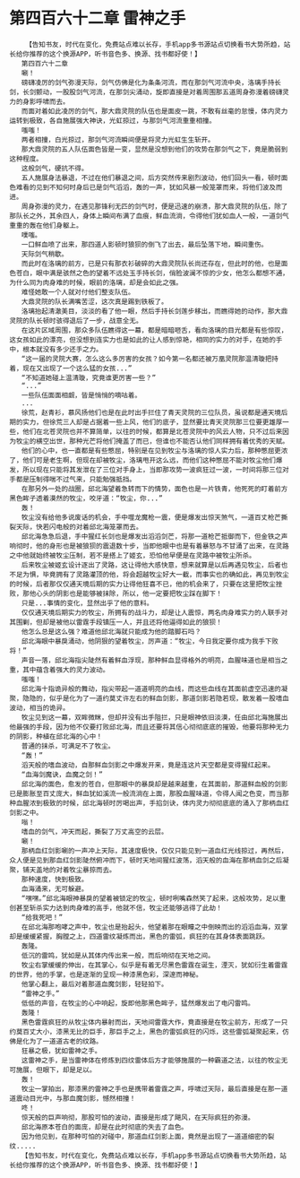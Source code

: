 # 第四百六十二章 雷神之手
        【告知书友，时代在变化，免费站点难以长存，手机app多书源站点切换看书大势所趋，站长给你推荐的这个换源APP，听书音色多、换源、找书都好使！】
       第四百六十二章
       唰！
       磅礴凌厉的剑气弥漫天际，剑气仿佛是化为条条河流，而在那剑气河流中央，洛璃手持长剑，长剑颤动，一股股剑气河流，在那剑尖涌动，旋即直接是对着周围那五道周身弥漫着磅礴灵力的身影呼啸而去。
       而面对着如此凌厉的剑气，那大鼎灵院的队伍也是面皮一跳，不敢有丝毫的怠慢，体内灵力运转到极致，各自施展强大神诀，光虹掠过，与那剑气河流重重相撞。
       嗤嗤！
       两者相撞，白光掠过，那剑气河流瞬间便是将灵力光虹生生斩开。
       那大鼎灵院的五人队伍面色皆是一变，显然是没想到他们的攻势在那剑气之下，竟是脆弱到这种程度。
       这般剑气，硬抗不得。
       五人施展身法暴退，不过在他们暴退之间，后方突然传来剧烈波动，他们回头一看，顿时面色难看的见到不知何时身后已是剑气滔滔，轰的一声，犹如风暴一般笼罩而来，将他们波及而进。
       周身弥漫的灵力，在遇见那锋利无匹的剑气时，便是迅速的崩溃，那大鼎灵院的队伍，除了那队长之外，其余四人，身体上瞬间布满了血痕，鲜血流淌，令得他们犹如血人一般，一道剑气重重的轰在他们身躯上。
       噗嗤。
       一口鲜血喷了出来，那四道人影顿时狼狈的倒飞了出去，最后坠落下地，瞬间重伤。
       天际剑气稍歇。
       而此时在洛璃的前方，已是只有那衣衫破碎的大鼎灵院队长尚还存在，但此时的他，也是面色苍白，眼中满是骇然之色的望着不远处玉手持长剑，俏脸波澜不惊的少女，他怎么都想不通，为什么同为肉身难的时候，眼前的洛璃，却是会如此之强。
       难怪她敢一个人就对付他们整支队伍。
       大鼎灵院的队长满嘴苦涩，这次真是踢到铁板了。
       洛璃抬起清澈美目，淡淡的看了他一眼，然后手持长剑莲步移出，而瞧得她的动作，那大鼎灵院的队长顿时骇得退后了一步，战意全无。
       在这片区域周围，那众多队伍瞧得这一幕，都是暗暗咂舌，看向洛璃的目光都是有些惊叹，这女孩如此的漂亮，但没想到连实力也是如此的让人感到惊艳，相同的实力的对手，在她的手中，根本就没有多少还手之力。
       “这一届的灵院大赛，怎么这么多厉害的女孩？如今第一名都还被万凰灵院那温清璇把持着，现在又出现了一个这么猛的女孩...”
       “不知道她碰上温清璇，究竟谁更厉害一些？”
       “...”
       一些队伍面面相觑，皆是悄悄的嘀咕着。
       ...
       徐荒，赵青衫，慕风扬他们也是在此时出手拦住了青天灵院的三位队员，虽说都是通天境后期的实力，但徐荒三人却是占据着一些上风，他们的底子，显然要比青天灵院那三位要更雄厚一些，他们在北苍灵院也并不算简单，以往的时候，都算是北苍灵院中的风云人物，只不过后来因为牧尘的横空出世，那种光芒将他们掩盖了而已，但谁也不能否认他们同样拥有着优秀的天赋。
       他们的心中，也一直都是有些憋屈，特别是在见到牧尘与洛璃的惊人实力后，那种憋屈更浓了，他们可是老生啊，但现在却被牧尘，洛璃甩开这么远，而他们这种憋屈不能对牧尘他们爆发，所以现在只能将其发泄在了三位对手身上，当即那攻势一波疯狂过一波，一时间将那三位对手都是压制得喘不过气来，只能勉强抵挡。
       在那另外一处的战圈，邱北海望着急转而下的情势，面色也是一片铁青，他死死的盯着前方黑色眸子透着漠然的牧尘，咬牙道：“牧尘，你...”
       轰！
       牧尘没有给他多说废话的机会，手中噬龙魔枪一震，便是爆发出惊天煞气，一道百丈枪芒撕裂天际，快若闪电般的对着邱北海笼罩而去。
       邱北海急急后退，手中猩红长剑也是爆发出滔滔剑芒，将那一道枪芒抵御而下，但金铁之声响彻时，他的身形也是被狼狈的震退数十步，当即他眼中也是有着暴怒与不甘涌了出来，在灵路之中他就始终被牧尘压制，若不是搭上了姬玄，恐怕他早便是在灵路中被牧尘所杀。
       后来牧尘被姬玄设计逐出了灵路，这让得他大感快意，想来就算是以后再遇见牧尘，后者也不足为惧，毕竟拥有了灵路灌顶的他，将会超越牧尘好大一截，而事实也的确如此，再见到牧尘的时候，后者那仅仅通天境后期的实力让得他狂喜不已，他的机会来了，只要在这里把牧尘挫败，那他心头的阴影也是能够被抹除，所以，他一定要把牧尘踩在脚下！
       只是...事情的变化，显然出乎了他的意料。
       仅仅通天境后期实力的牧尘，所拥有的战斗力，却是让人震惊，两名肉身难实力的人联手对其围剿，但却是被他以雷霆手段镇压一人，并且还将他逼得如此的狼狈！
       他怎么总是这么强？难道他邱北海就只能成为他的踏脚石吗？
       邱北海眼中暴戾涌动，他阴狠的望着牧尘，厉声道：“牧尘，今日我定要你成为我手下败将！”
       声音一落，邱北海指尖陡然有着鲜血浮现，那种鲜血显得格外的明亮，血腥味道也是相当之重，其中蕴含着强大的灵力波动。
       嗤嗤！
       邱北海十指诡异般的舞动，指尖带起一道道明亮的血线，而这些血线在其面前虚空迅速的凝聚，隐隐的，似乎是化为了一道约莫丈许左右的鲜血剑影，那道剑影若隐若现，散发着一股嗜血波动，相当的诡异。
       牧尘见到这一幕，双眸微眯，但却并没有出手阻拦，只是眼神依旧淡漠，任由邱北海施展出他最强的手段，因为他不仅要打败邱北海，而且还要将其信心彻彻底底的摧毁，他要将那种无力的阴影，种植在邱北海的心中！
       普通的抹杀，可满足不了牧尘。
       “轰！”
       滔天般的嗜血波动，自那鲜血剑影之中爆发开来，竟是连这片天空都是变得猩红起来。
       “血海剑魔诀，血魔之剑！”
       邱北海的面色，愈发的苍白，但那眼中的暴戾却是越来越重，在其面前，那道鲜血般的剑影已是膨胀至百丈庞大，鲜血犹如溪流一般流淌在上面，那股血腥味道，令得人闻之色变，而当那种血腥浓到极致的时候，邱北海顿时厉喝出声，手掐剑诀，体内灵力彻彻底底的涌入了那柄血红剑影之中。
       嗡！
       嗜血的剑气，冲天而起，撕裂了万丈高空的云层。
       唰！
       那柄血红剑影唰的一声冲上天际，其速度极快，仅仅只能见到一道血红光线掠过，再然后，众人便是见到那血红剑影陡然俯冲而下，顿时天地间猩红波荡，滔天般的血海在那柄血剑之后凝聚，铺天盖地的对着牧尘暴掠而去。
       那种速度，快到极致。
       血海涌来，无可躲避。
       “嘿嘿。”邱北海眼神暴戾的望着被锁定的牧尘，顿时咧嘴森然笑了起来，这般攻势，足以重创甚至斩杀实力达到肉身难的高手，他就不信，牧尘还能够逃得了此劫！
       “给我死吧！”
       在邱北海那咆哮之声中，牧尘也是抬起头，他望着那在眼瞳之中倒映而出的滔滔血海，双掌却是缓缓紧握，胸膛之上，四道雷纹凝炼而出，黑色的雷弧，疯狂的在其身体表面跳跃。
       轰隆。
       低沉的雷鸣，犹如是从其体内传出来一般，而后响彻在天地之间。
       牧尘右掌缓缓的伸出，在其掌心，似乎是有着无尽黑色雷霆在诞生，湮灭，犹如衍生着雷霆的世界，他的手掌，也是逐渐的呈现一种漆黑色彩，深邃而神秘。
       他掌心翻上，最后对着那道血魔剑影，轻轻拍下。
       “雷神之手。”
       低低的声音，在牧尘的心中响起，旋即他那黑色眸子，猛然爆发出了电闪雷鸣。
       轰隆！
       黑色雷霆疯狂的从牧尘体内暴射而出，天地间雷霆大作，竟直接是在牧尘前方，形成了一只约莫百丈大小，漆黑无比的巨手，那巨手之上，黑色的雷弧疯狂的闪烁，这些雷弧凝聚起来，仿佛是化为了一道道古老的纹路。
       狂暴之极，犹如雷神之手。
       这雷神之手，是当雷神体在修炼到四纹雷体后方才能够施展的一种霸道之法，以往的牧尘无可施展，但眼下，却是足以。
       轰！
       牧尘一掌拍出，那漆黑的雷神之手也是携带着雷霆之声，呼啸过天际，最后直接是在那一道道震动目光中，与那血魔剑影，憾然相撞！
       咚！
       惊天般的巨声响彻，那股可怕的波动，直接是形成了飓风，在天际疯狂的弥漫。
       邱北海原本苍白的面庞，却是在此时彻底的失去了血色。
       因为他见到，在那种可怕的对碰中，那道血红剑影上面，竟然是出现了一道道细密的裂纹.....
       【告知书友，时代在变化，免费站点难以长存，手机app多书源站点切换看书大势所趋，站长给你推荐的这个换源APP，听书音色多、换源、找书都好使！】